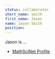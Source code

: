 ```yaml
---
status: collaborator
short_name: smith
first_name: Jason
name: Jason Smith
position: 
---
```

Jason is ...

- [MathSciNet Profile](https://mathscinet.ams.org/mathscinet/MRAuthorID/1064610)